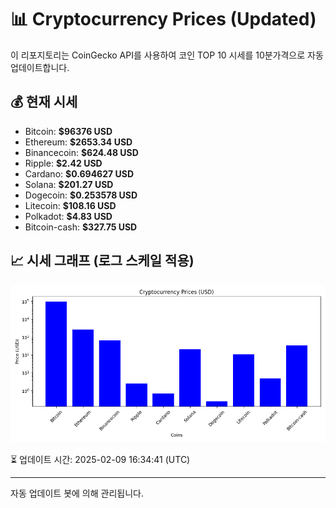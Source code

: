 
# 📊 Cryptocurrency Prices (Updated)

이 리포지토리는 CoinGecko API를 사용하여 코인 TOP 10 시세를 10분가격으로 자동 업데이트합니다.

## 💰 현재 시세
- Bitcoin: **$96376 USD**
- Ethereum: **$2653.34 USD**
- Binancecoin: **$624.48 USD**
- Ripple: **$2.42 USD**
- Cardano: **$0.694627 USD**
- Solana: **$201.27 USD**
- Dogecoin: **$0.253578 USD**
- Litecoin: **$108.16 USD**
- Polkadot: **$4.83 USD**
- Bitcoin-cash: **$327.75 USD**

## 📈 시세 그래프 (로그 스케일 적용)
![Crypto Prices](crypto_prices.png)

⏳ 업데이트 시간: 2025-02-09 16:34:41 (UTC)

---
자동 업데이트 봇에 의해 관리됩니다.
